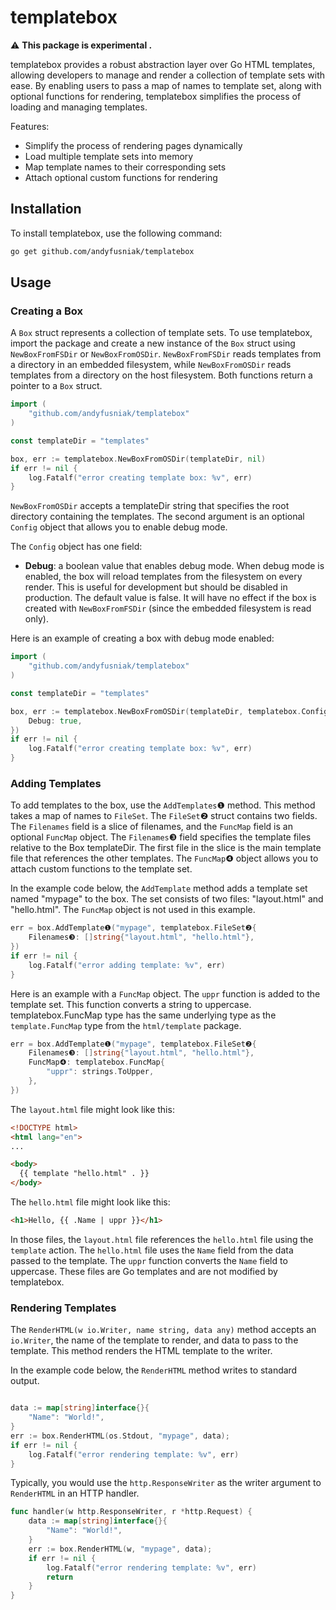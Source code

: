 # templatebox

⚠️ **This package is experimental .**

templatebox provides a robust abstraction layer over Go HTML templates, allowing developers to manage and render a collection of template sets with ease. By enabling users to pass a map of names to template set, along with optional functions for rendering, templatebox simplifies the process of loading and managing templates.

Features:

- Simplify the process of rendering pages dynamically
- Load multiple template sets into memory
- Map template names to their corresponding sets
- Attach optional custom functions for rendering

## Installation

To install templatebox, use the following command:

```bash
go get github.com/andyfusniak/templatebox
```

## Usage

### Creating a Box

A `Box` struct represents a collection of template sets. To use templatebox, import the package and create a new instance of the `Box` struct using `NewBoxFromFSDir` or `NewBoxFromOSDir`. `NewBoxFromFSDir` reads templates from a directory in an embedded filesystem, while `NewBoxFromOSDir` reads templates from a directory on the host filesystem. Both functions return a pointer to a `Box` struct.

```go
import (
    "github.com/andyfusniak/templatebox"
)

const templateDir = "templates"

box, err := templatebox.NewBoxFromOSDir(templateDir, nil)
if err != nil {
    log.Fatalf("error creating template box: %v", err)
}
```

`NewBoxFromOSDir` accepts a templateDir string that specifies the root directory containing the templates. The second argument is an optional `Config` object that allows you to enable debug mode.

The `Config` object has one field:
- **Debug**: a boolean value that enables debug mode. When debug mode is enabled, the box will reload templates from the filesystem on every render. This is useful for development but should be disabled in production. The default value is false. It will have no effect if the box is created with `NewBoxFromFSDir` (since the embedded filesystem is read only).

Here is an example of creating a box with debug mode enabled:

```go
import (
    "github.com/andyfusniak/templatebox"
)

const templateDir = "templates"

box, err := templatebox.NewBoxFromOSDir(templateDir, templatebox.Config{
    Debug: true,
})
if err != nil {
    log.Fatalf("error creating template box: %v", err)
}
```

### Adding Templates

To add templates to the box, use the `AddTemplates`❶ method. This method takes a map of names to `FileSet`. The `FileSet`❷ struct contains two fields. The `Filenames` field is a slice of filenames, and the `FuncMap` field is an optional `FuncMap` object. The `Filenames`❸ field specifies the template files relative to the Box templateDir. The first file in the slice is the main template file that references the other templates. The `FuncMap`❹ object allows you to attach custom functions to the template set.


In the example code below, the `AddTemplate` method adds a template set named "mypage" to the box. The set consists of two files: "layout.html" and "hello.html". The `FuncMap` object is not used in this example.
```go
err = box.AddTemplate❶("mypage", templatebox.FileSet❷{
    Filenames❸: []string{"layout.html", "hello.html"},
})
if err != nil {
    log.Fatalf("error adding template: %v", err)
}
```

Here is an example with a `FuncMap` object. The `uppr` function is added to the template set. This function converts a string to uppercase. templatebox.FuncMap type has the same underlying type as the `template.FuncMap` type from the `html/template` package.

```go
err = box.AddTemplate❶("mypage", templatebox.FileSet❷{
    Filenames❸: []string{"layout.html", "hello.html"},
    FuncMap❹: templatebox.FuncMap{
        "uppr": strings.ToUpper,
    },
})
```

The `layout.html` file might look like this:
```html
<!DOCTYPE html>
<html lang="en">
...

<body>
  {{ template "hello.html" . }}
</body>
```

The `hello.html` file might look like this:
```html
<h1>Hello, {{ .Name | uppr }}</h1>
```

In those files, the `layout.html` file references the `hello.html` file using the `template` action. The `hello.html` file uses the `Name` field from the data passed to the template. The `uppr` function converts the `Name` field to uppercase. These files are Go templates and are not modified by templatebox.

### Rendering Templates

The `RenderHTML(w io.Writer, name string, data any)` method accepts an `io.Writer`, the name of the template to render, and data to pass to the template. This method renders the HTML template to the writer.

In the example code below, the `RenderHTML` method writes to standard output.
```go

data := map[string]interface{}{
    "Name": "World!",
}
err := box.RenderHTML(os.Stdout, "mypage", data);
if err != nil {
    log.Fatalf("error rendering template: %v", err)
}
```

Typically, you would use the `http.ResponseWriter` as the writer argument to `RenderHTML` in an HTTP handler.

```go
func handler(w http.ResponseWriter, r *http.Request) {
    data := map[string]interface{}{
        "Name": "World!",
    }
    err := box.RenderHTML(w, "mypage", data);
    if err != nil {
        log.Fatalf("error rendering template: %v", err)
        return
    }
}
```
